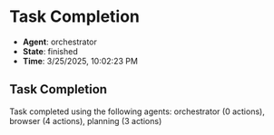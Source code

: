 # Task Completion

- **Agent**: orchestrator
- **State**: finished
- **Time**: 3/25/2025, 10:02:23 PM

## Task Completion

Task completed using the following agents: orchestrator (0 actions), browser (4 actions), planning (3 actions)

